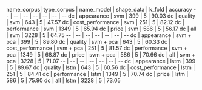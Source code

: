 name_corpus| type_corpus | name_model | shape_data | k_fold | accuracy
-- | -- | -- | -- | -- | -- | --
dc | appearance | svm | 399 | 5 | 90.03
dc | quality | svm | 643 | 5 | 47.57
dc | cost_performance | svm | 251 | 5 | 82.12
dc | performance | svm | 1349 | 5 | 65.94
dc | price | svm | 586 | 5 | 56.17
dc | all | svm | 3228 | 5 | 64.75
-- | -- | -- | -- | -- | -- | --
dc | appearance | svm + pca | 399 | 5 | 89.80
dc | quality | svm + pca | 643 | 5 | 60.33
dc | cost_performance | svm + pca | 251 | 5 | 81.57
dc | performance | svm + pca | 1349 | 5 | 68.87
dc | price | svm + pca | 586 | 5 | 70.66
dc | all | svm + pca | 3228 | 5 | 71.07
-- | -- | -- | -- | -- | -- | --
dc | appearance | lstm | 399 | 5 | 89.67
dc | quality | lstm | 643 | 5 | 60.56
dc | cost_performance | lstm | 251 | 5 | 84.41
dc | performance | lstm | 1349 | 5 | 70.74
dc | price | lstm | 586 | 5 | 75.90
dc | all | lstm | 3228 | 5 | 73.05

